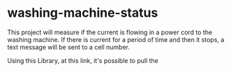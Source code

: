 # washing-machine-status

This project will measure if the current is flowing in a power cord to the washing machine. If there is current for a period of time and then it stops, a text message will be sent to a cell number. 

Using this Library, at this link, it's possible to pull the 
